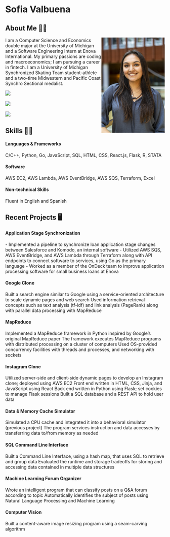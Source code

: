 <h1>Sofia Valbuena</h1>

<h2>About Me 💁‍♀️</h2>

<img src="MBWHeadshots23.jpg" alt="headshot" align="right" width="200">

I am a Computer Science and Economics double major at the University of Michigan and a Software Engineering Intern at Enova International. My primary passions are coding and macroeconomics; I am pursuing a career in fintech. I am a University of Michigan Synchronized Skating Team student-athlete and a two-time Midwestern and Pacific Coast Synchro Sectional medalist.


<p>
  <a href="sofiavalb03@gmail.com" Email/a>
</p>

<p>
<a href="https://www.linkedin.com/in/sofiavalb/">
<img src="https://img.shields.io/badge/LinkedIn-sofiavalb-blue">
</a>
</p>

<p>
<a href="https://github.com/sofiavalb/insta485">
<img src="https://img.shields.io/badge/Instagram%20Clone%20Project-8A2BE2">
</a>
</p>

<p>
<a href="https://github.com/sofiavalb/ask485">
<img src="https://img.shields.io/badge/Google%20Clone%20Project-8A2BE2">
</a>
</p>

<h2>Skills 👨‍💻</h2>
<p><h4>Languages & Frameworks</h4> C/C++, Python, Go, JavaScript, SQL, HTML, CSS, React.js, Flask, R, STATA</p>
<p><h4>Software</h4> AWS EC2, AWS Lambda, AWS EventBridge, AWS SQS, Terraform, Excel</p>
<p><h4>Non-technical Skills</h4> Fluent in English and Spanish</p>

<h2>Recent Projects 🖥️</h2>
<h4>Application Stage Synchronization</h4>
- Implemented a pipeline to synchronize loan application stage changes between Salesforce and Komodo, an internal software
- Utilized AWS SQS, AWS EventBridge, and AWS Lambda through Terraform along with API endpoints to connect software to services, using Go as the primary language
- Worked as a member of the OnDeck team to improve application processing software for small business loans at Enova 

<h4>Google Clone</h4>
Built a search engine similar to Google using a service-oriented architecture to scale dynamic pages and web search
Used information retrieval concepts such as text analysis (tf-idf) and link analysis (PageRank) along with parallel data processing with MapReduce    

<h4>MapReduce</h4>
Implemented a MapReduce framework in Python inspired by Google’s original MapReduce paper
The framework executes MapReduce programs with distributed processing on a cluster of computers
Used OS-provided concurrency facilities with threads and processes, and networking with sockets

<h4>Instagram Clone</h4>
Utilized server-side and client-side dynamic pages to develop an Instagram clone; deployed using AWS EC2
Front end written in HTML, CSS, Jinja, and JavaScript using React
Back end written in Python using Flask; set cookies to manage Flask sessions
Built a SQL database and a REST API to hold user data

<h4>Data & Memory Cache Simulator</h4>
Simulated a CPU cache and integrated it into a behavioral simulator (previous project)
The program services instruction and data accesses by transferring data to/from memory as needed 

<h4>SQL Command Line Interface</h4>
Built a Command Line Interface, using a hash map, that uses SQL to retrieve and group data
Evaluated the runtime and storage tradeoffs for storing and accessing data contained in multiple data structures

<h4>Machine Learning Forum Organizer</h4>
Wrote an intelligent program that can classify posts on a Q&A forum according to topic
Automatically identifies the subject of posts using Natural Language Processing and Machine Learning

<h4>Computer Vision</h4>
Built a content-aware image resizing program using a seam-carving algorithm
